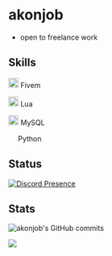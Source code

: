 <h1>akonjob</h1>

- open to freelance work 


## Skills

<img width="20" src="https://img.icons8.com/color/512/fivem.png" /> Fivem

<img width="20" src="https://upload.wikimedia.org/wikipedia/commons/c/cf/Lua-Logo.svg" /> Lua

<img width="20" src="https://ucarecdn.com/0295176b-b17a-4106-b3b0-5bf2b14365e6/" /> MySQL

<img width="15" src="https://external-content.duckduckgo.com/iu/?u=https%3A%2F%2Flogos-download.com%2Fwp-content%2Fuploads%2F2016%2F10%2FPython_logo_icon.png&f=1&nofb=1" /> Python








## Status
[![Discord Presence](https://lanyard-profile-readme.vercel.app/api/554303810709880842?theme=dark&bg=&animated=true&idleMessage=@BW-Studios%20&borderRadius=15px&hideDiscrim=false)](https://discord.com/users/554303810709880842)




## Stats


![akonjob's GitHub commits](https://github-readme-streak-stats.herokuapp.com/?user=akonjob&theme=transparent&hide_border=true)


![](https://komarev.com/ghpvc/?username=akonjob&color=blue)


